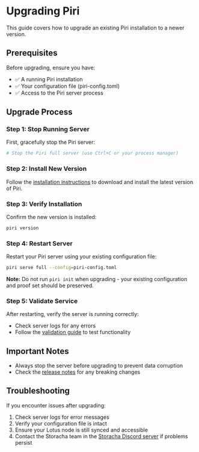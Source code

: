# Upgrading Piri

This guide covers how to upgrade an existing Piri installation to a newer version.

## Prerequisites

Before upgrading, ensure you have:
- ✅ A running Piri installation
- ✅ Your configuration file (piri-config.toml)
- ✅ Access to the Piri server process

## Upgrade Process

### Step 1: Stop Running Server

First, gracefully stop the Piri server:

```bash
# Stop the Piri full server (use Ctrl+C or your process manager)
```

### Step 2: Install New Version

Follow the [installation instructions](./installation.md) to download and install the latest version of Piri.

### Step 3: Verify Installation

Confirm the new version is installed:

```bash
piri version
```

### Step 4: Restart Server

Restart your Piri server using your existing configuration file:

```bash
piri serve full --config=piri-config.toml
```

**Note:** Do not run `piri init` when upgrading - your existing configuration and proof set should be preserved.

### Step 5: Validate Service

After restarting, verify the server is running correctly:
- Check server logs for any errors
- Follow the [validation guide](./validation.md) to test functionality

## Important Notes

- Always stop the server before upgrading to prevent data corruption
- Check the [release notes](https://github.com/storacha/piri/releases/latest) for any breaking changes

## Troubleshooting

If you encounter issues after upgrading:
1. Check server logs for error messages
2. Verify your configuration file is intact
3. Ensure your Lotus node is still synced and accessible
4. Contact the Storacha team in the [Storacha Discord server](https://discord.gg/pqa6Dn6RnP) if problems persist
